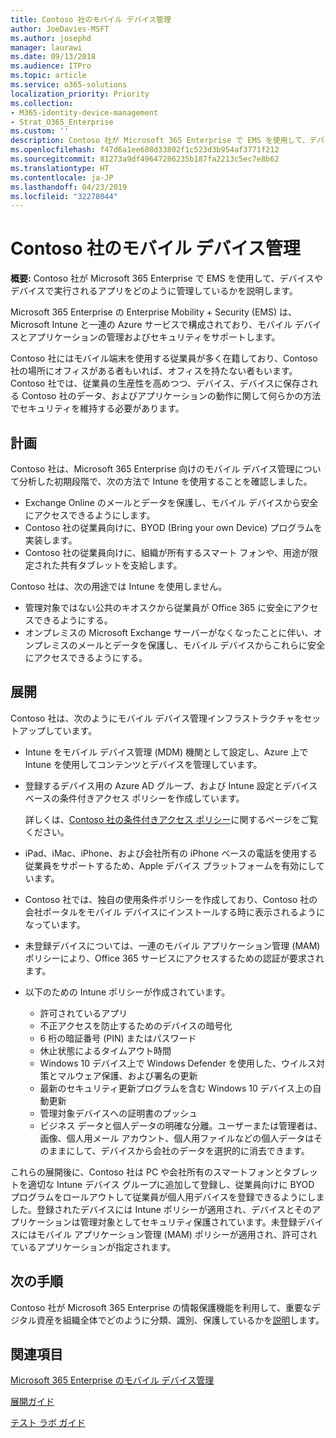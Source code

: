 ```yaml
---
title: Contoso 社のモバイル デバイス管理
author: JoeDavies-MSFT
ms.author: josephd
manager: laurawi
ms.date: 09/13/2018
ms.audience: ITPro
ms.topic: article
ms.service: o365-solutions
localization_priority: Priority
ms.collection:
- M365-identity-device-management
- Strat_O365_Enterprise
ms.custom: ''
description: Contoso 社が Microsoft 365 Enterprise で EMS を使用して、デバイスやデバイスで実行されるアプリをどのように管理しているかを説明します。
ms.openlocfilehash: f47d6a1ee608d33802f1c523d3b954af3771f212
ms.sourcegitcommit: 81273a9df49647286235b187fa2213c5ec7e8b62
ms.translationtype: HT
ms.contentlocale: ja-JP
ms.lasthandoff: 04/23/2019
ms.locfileid: "32278044"
---
```

# <a name="mobile-device-management-for-contoso"></a>Contoso 社のモバイル デバイス管理

**概要:** Contoso 社が Microsoft 365 Enterprise で EMS を使用して、デバイスやデバイスで実行されるアプリをどのように管理しているかを説明します。

Microsoft 365 Enterprise の Enterprise Mobility + Security (EMS) は、Microsoft Intune と一連の Azure サービスで構成されており、モバイル デバイスとアプリケーションの管理およびセキュリティをサポートします。

Contoso 社にはモバイル端末を使用する従業員が多く在籍しており、Contoso 社の場所にオフィスがある者もいれば、オフィスを持たない者もいます。Contoso 社では、従業員の生産性を高めつつ、デバイス、デバイスに保存される Contoso 社のデータ、およびアプリケーションの動作に関して何らかの方法でセキュリティを維持する必要があります。

## <a name="plan"></a>計画

Contoso 社は、Microsoft 365 Enterprise 向けのモバイル デバイス管理について分析した初期段階で、次の方法で Intune を使用することを確認しました。

- Exchange Online のメールとデータを保護し、モバイル デバイスから安全にアクセスできるようにします。
- Contoso 社の従業員向けに、BYOD (Bring your own Device) プログラムを実装します。
- Contoso 社の従業員向けに、組織が所有するスマート フォンや、用途が限定された共有タブレットを支給します。

Contoso 社は、次の用途では Intune を使用しません。

- 管理対象ではない公共のキオスクから従業員が Office 365 に安全にアクセスできるようにする。
- オンプレミスの Microsoft Exchange サーバーがなくなったことに伴い、オンプレミスのメールとデータを保護し、モバイル デバイスからこれらに安全にアクセスできるようにする。

## <a name="deploy"></a>展開

Contoso 社は、次のようにモバイル デバイス管理インフラストラクチャをセットアップしています。

- Intune をモバイル デバイス管理 (MDM) 機関として設定し、Azure 上で Intune を使用してコンテンツとデバイスを管理しています。
- 登録するデバイス用の Azure AD グループ、および Intune 設定とデバイスベースの条件付きアクセス ポリシーを作成しています。

  詳しくは、[Contoso 社の条件付きアクセス ポリシー](contoso-identity.md#conditional-access-policies-for-identity-and-device-access)に関するページをご覧ください。

- iPad、iMac、iPhone、および会社所有の iPhone ベースの電話を使用する従業員をサポートするため、Apple デバイス プラットフォームを有効にしています。
- Contoso 社では、独自の使用条件ポリシーを作成しており、Contoso 社の会社ポータルをモバイル デバイスにインストールする時に表示されるようになっています。
- 未登録デバイスについては、一連のモバイル アプリケーション管理 (MAM) ポリシーにより、Office 365 サービスにアクセスするための認証が要求されます。
- 以下のための Intune ポリシーが作成されています。
  - 許可されているアプリ
  - 不正アクセスを防止するためのデバイスの暗号化
  - 6 桁の暗証番号 (PIN) またはパスワード
  - 休止状態によるタイムアウト時間
  - Windows 10 デバイス上で Windows Defender を使用した、ウイルス対策とマルウェア保護、および署名の更新
  - 最新のセキュリティ更新プログラムを含む Windows 10 デバイス上の自動更新
  - 管理対象デバイスへの証明書のプッシュ
  - ビジネス データと個人データの明確な分離。ユーザーまたは管理者は、画像、個人用メール アカウント、個人用ファイルなどの個人データはそのままにして、デバイスから会社のデータを選択的に消去できます。

これらの展開後に、Contoso 社は PC や会社所有のスマートフォンとタブレットを適切な Intune デバイス グループに追加して登録し、従業員向けに BYOD プログラムをロールアウトして従業員が個人用デバイスを登録できるようにしました。登録されたデバイスには Intune ポリシーが適用され、デバイスとそのアプリケーションは管理対象としてセキュリティ保護されています。未登録デバイスにはモバイル アプリケーション管理 (MAM) ポリシーが適用され、許可されているアプリケーションが指定されます。

## <a name="next-step"></a>次の手順

Contoso 社が Microsoft 365 Enterprise の情報保護機能を利用して、重要なデジタル資産を組織全体でどのように分類、識別、保護しているかを[説明](contoso-info-protect.md)します。

## <a name="see-also"></a>関連項目

[Microsoft 365 Enterprise のモバイル デバイス管理](mobility-infrastructure.md)

[展開ガイド](deploy-microsoft-365-enterprise.md)

[テスト ラボ ガイド](m365-enterprise-test-lab-guides.md)

